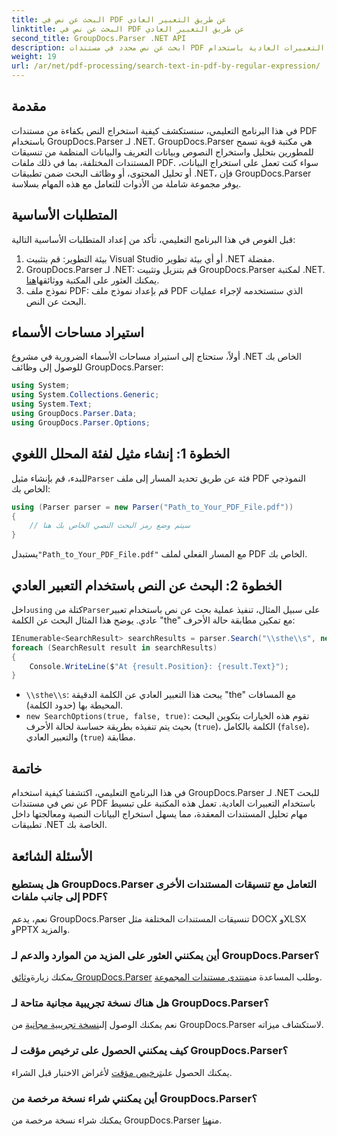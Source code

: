 ```yaml
---
title: البحث عن نص في PDF عن طريق التعبير العادي
linktitle: البحث عن نص في PDF عن طريق التعبير العادي
second_title: GroupDocs.Parser .NET API
description: ابحث عن نص محدد في مستندات PDF باستخدام التعبيرات العادية باستخدام GroupDocs.Parser. قم باستخراج نص PDF وتحليله ومعالجته بسهولة.
weight: 19
url: /ar/net/pdf-processing/search-text-in-pdf-by-regular-expression/
---
```

## مقدمة
في هذا البرنامج التعليمي، سنستكشف كيفية استخراج النص بكفاءة من مستندات PDF باستخدام GroupDocs.Parser لـ .NET. GroupDocs.Parser هي مكتبة قوية تسمح للمطورين بتحليل واستخراج النصوص وبيانات التعريف والبيانات المنظمة من تنسيقات المستندات المختلفة، بما في ذلك ملفات PDF. سواء كنت تعمل على استخراج البيانات، أو تحليل المحتوى، أو وظائف البحث ضمن تطبيقات .NET، فإن GroupDocs.Parser يوفر مجموعة شاملة من الأدوات للتعامل مع هذه المهام بسلاسة.
## المتطلبات الأساسية
قبل الغوص في هذا البرنامج التعليمي، تأكد من إعداد المتطلبات الأساسية التالية:
1. بيئة التطوير: قم بتثبيت Visual Studio أو أي بيئة تطوير .NET مفضلة.
2.  GroupDocs.Parser لـ .NET: قم بتنزيل وتثبيت GroupDocs.Parser لمكتبة .NET. يمكنك العثور على المكتبة ووثائقها[هنا](https://releases.groupdocs.com/parser/net/).
3. نموذج ملف PDF: قم بإعداد نموذج ملف PDF الذي ستستخدمه لإجراء عمليات البحث عن النص.

## استيراد مساحات الأسماء
أولاً، ستحتاج إلى استيراد مساحات الأسماء الضرورية في مشروع .NET الخاص بك للوصول إلى وظائف GroupDocs.Parser:
```csharp
using System;
using System.Collections.Generic;
using System.Text;
using GroupDocs.Parser.Data;
using GroupDocs.Parser.Options;
```
## الخطوة 1: إنشاء مثيل لفئة المحلل اللغوي
 للبدء، قم بإنشاء مثيل`Parser` فئة عن طريق تحديد المسار إلى ملف PDF النموذجي الخاص بك:
```csharp
using (Parser parser = new Parser("Path_to_Your_PDF_File.pdf"))
{
    // سيتم وضع رمز البحث النصي الخاص بك هنا
}
```
 يستبدل`"Path_to_Your_PDF_File.pdf"` مع المسار الفعلي لملف PDF الخاص بك.
## الخطوة 2: البحث عن النص باستخدام التعبير العادي
 داخل`using` كتلة من`Parser`على سبيل المثال، تنفيذ عملية بحث عن نص باستخدام تعبير عادي. يوضح هذا المثال البحث عن الكلمة "the" مع تمكين مطابقة حالة الأحرف:
```csharp
IEnumerable<SearchResult> searchResults = parser.Search("\\sthe\\s", new SearchOptions(true, false, true));
foreach (SearchResult result in searchResults)
{
    Console.WriteLine($"At {result.Position}: {result.Text}");
}
```
- `\\sthe\\s`: يبحث هذا التعبير العادي عن الكلمة الدقيقة "the" مع المسافات المحيطة بها (حدود الكلمة).
- `new SearchOptions(true, false, true)`: تقوم هذه الخيارات بتكوين البحث بحيث يتم تنفيذه بطريقة حساسة لحالة الأحرف (`true`)، الكلمة بالكامل (`false`)، والتعبير العادي (`true`) مطابقة.

## خاتمة
في هذا البرنامج التعليمي، اكتشفنا كيفية استخدام GroupDocs.Parser لـ .NET للبحث عن نص في مستندات PDF باستخدام التعبيرات العادية. تعمل هذه المكتبة على تبسيط مهام تحليل المستندات المعقدة، مما يسهل استخراج البيانات النصية ومعالجتها داخل تطبيقات .NET الخاصة بك.

## الأسئلة الشائعة
### هل يستطيع GroupDocs.Parser التعامل مع تنسيقات المستندات الأخرى إلى جانب ملفات PDF؟
نعم، يدعم GroupDocs.Parser تنسيقات المستندات المختلفة مثل DOCX وXLSX وPPTX والمزيد.
### أين يمكنني العثور على المزيد من الموارد والدعم لـ GroupDocs.Parser؟
 يمكنك زيارة[وثائق GroupDocs.Parser](https://tutorials.groupdocs.com/parser/net/) وطلب المساعدة من[منتدى مستندات المجموعة](https://forum.groupdocs.com/c/parser/17).
### هل هناك نسخة تجريبية مجانية متاحة لـ GroupDocs.Parser؟
 نعم يمكنك الوصول إلى[نسخة تجريبية مجانية](https://releases.groupdocs.com/) من GroupDocs.Parser لاستكشاف ميزاته.
### كيف يمكنني الحصول على ترخيص مؤقت لـ GroupDocs.Parser؟
 يمكنك الحصول على[ترخيص مؤقت](https://purchase.groupdocs.com/temporary-license/) لأغراض الاختبار قبل الشراء.
### أين يمكنني شراء نسخة مرخصة من GroupDocs.Parser؟
 يمكنك شراء نسخة مرخصة من GroupDocs.Parser من[هنا](https://purchase.groupdocs.com/buy).